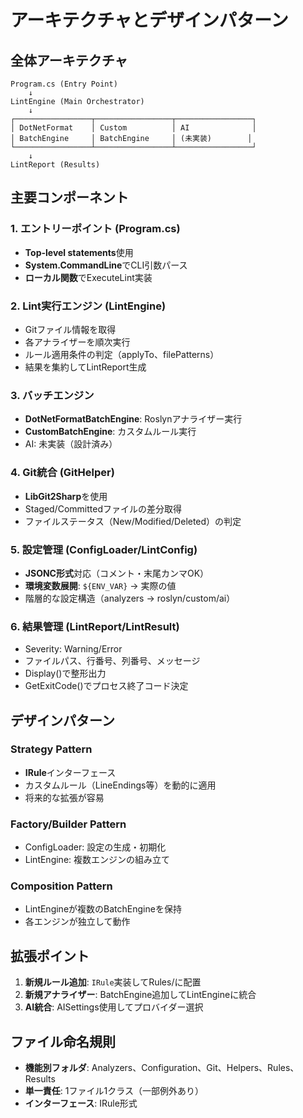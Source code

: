 # アーキテクチャとデザインパターン

## 全体アーキテクチャ
```
Program.cs (Entry Point)
    ↓
LintEngine (Main Orchestrator)
    ↓
┌─────────────────┬─────────────────┬─────────────────┐
│ DotNetFormat    │ Custom          │ AI              │
│ BatchEngine     │ BatchEngine     │ (未実装)        │
└─────────────────┴─────────────────┴─────────────────┘
    ↓
LintReport (Results)
```

## 主要コンポーネント

### 1. エントリーポイント (Program.cs)
- **Top-level statements**使用
- **System.CommandLine**でCLI引数パース
- **ローカル関数**でExecuteLint実装

### 2. Lint実行エンジン (LintEngine)
- Gitファイル情報を取得
- 各アナライザーを順次実行
- ルール適用条件の判定（applyTo、filePatterns）
- 結果を集約してLintReport生成

### 3. バッチエンジン
- **DotNetFormatBatchEngine**: Roslynアナライザー実行
- **CustomBatchEngine**: カスタムルール実行
- AI: 未実装（設計済み）

### 4. Git統合 (GitHelper)
- **LibGit2Sharp**を使用
- Staged/Committedファイルの差分取得
- ファイルステータス（New/Modified/Deleted）の判定

### 5. 設定管理 (ConfigLoader/LintConfig)
- **JSONC形式**対応（コメント・末尾カンマOK）
- **環境変数展開**: `${ENV_VAR}` → 実際の値
- 階層的な設定構造（analyzers → roslyn/custom/ai）

### 6. 結果管理 (LintReport/LintResult)
- Severity: Warning/Error
- ファイルパス、行番号、列番号、メッセージ
- Display()で整形出力
- GetExitCode()でプロセス終了コード決定

## デザインパターン

### Strategy Pattern
- **IRule**インターフェース
- カスタムルール（LineEndings等）を動的に適用
- 将来的な拡張が容易

### Factory/Builder Pattern
- ConfigLoader: 設定の生成・初期化
- LintEngine: 複数エンジンの組み立て

### Composition Pattern
- LintEngineが複数のBatchEngineを保持
- 各エンジンが独立して動作

## 拡張ポイント
1. **新規ルール追加**: `IRule`実装してRules/に配置
2. **新規アナライザー**: BatchEngine追加してLintEngineに統合
3. **AI統合**: AISettings使用してプロバイダー選択

## ファイル命名規則
- **機能別フォルダ**: Analyzers、Configuration、Git、Helpers、Rules、Results
- **単一責任**: 1ファイル1クラス（一部例外あり）
- **インターフェース**: IRule形式
